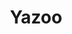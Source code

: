 ---
title: "Yazoo"
summary: "Yazoo was an English synthpop duo from Basildon, Essex. They had a number of top ten hits in the British charts in the early 1980s. Formed in late 1981 by former songwriter and English singer , Yazoo was signed to who licensed them to in the USA. In an interview Vince Clark admitted the band name \"Yazoo\" name came from the record label ."
slug: "yazoo"
image: "yazoo.jpg"
apple_music_artist_url: "https://music.apple.com/gb/artist/yazoo/1186052185"
wikipedia_url: "none"
---